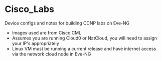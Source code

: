 # Cisco_Labs
Device configs and notes for building CCNP labs on Eve-NG

- Images used are from Cisco CML
- Assumes you are running Cloud0 or NatCloud, you will need to assign your IP's appropriately
- Linux VM must be running a current release and have internet access via the network cloud node in Eve-NG

